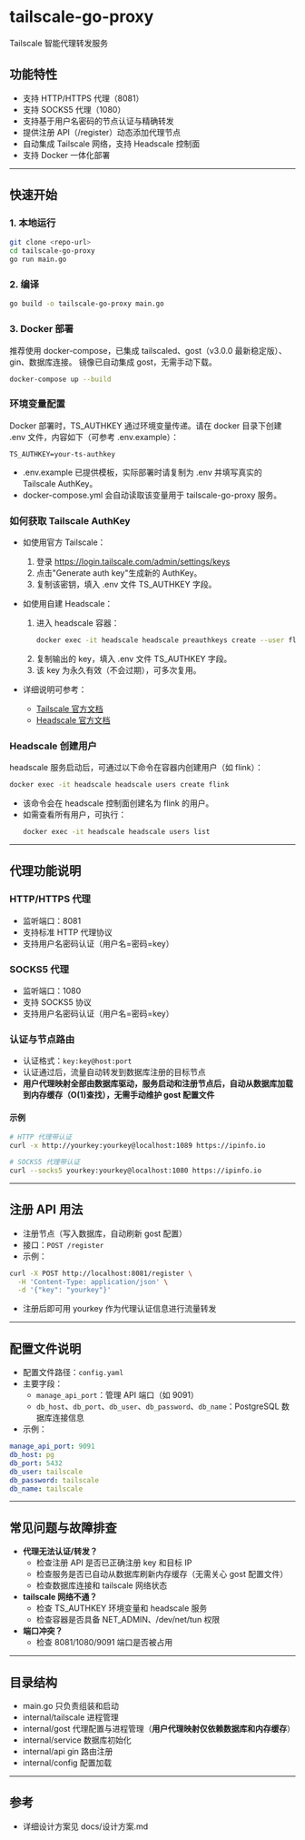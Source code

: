 # tailscale-go-proxy

Tailscale 智能代理转发服务

## 功能特性
- 支持 HTTP/HTTPS 代理（8081）
- 支持 SOCKS5 代理（1080）
- 支持基于用户名密码的节点认证与精确转发
- 提供注册 API（/register）动态添加代理节点
- 自动集成 Tailscale 网络，支持 Headscale 控制面
- 支持 Docker 一体化部署

---

## 快速开始

### 1. 本地运行
```bash
git clone <repo-url>
cd tailscale-go-proxy
go run main.go
```

### 2. 编译
```bash
go build -o tailscale-go-proxy main.go
```

### 3. Docker 部署
推荐使用 docker-compose，已集成 tailscaled、gost（v3.0.0 最新稳定版）、gin、数据库连接。
镜像已自动集成 gost，无需手动下载。
```bash
docker-compose up --build
```

### 环境变量配置

Docker 部署时，TS_AUTHKEY 通过环境变量传递。请在 docker 目录下创建 .env 文件，内容如下（可参考 .env.example）：

```env
TS_AUTHKEY=your-ts-authkey
```

- .env.example 已提供模板，实际部署时请复制为 .env 并填写真实的 Tailscale AuthKey。
- docker-compose.yml 会自动读取该变量用于 tailscale-go-proxy 服务。

### 如何获取 Tailscale AuthKey

- 如使用官方 Tailscale：
  1. 登录 https://login.tailscale.com/admin/settings/keys
  2. 点击"Generate auth key"生成新的 AuthKey。
  3. 复制该密钥，填入 .env 文件 TS_AUTHKEY 字段。

- 如使用自建 Headscale：
  1. 进入 headscale 容器：
     ```bash
     docker exec -it headscale headscale preauthkeys create --user flink --reusable --expiration 999999
     ```
  2. 复制输出的 key，填入 .env 文件 TS_AUTHKEY 字段。
  3. 该 key 为永久有效（不会过期），可多次复用。

- 详细说明可参考：
  - [Tailscale 官方文档](https://tailscale.com/kb/1085/auth-keys)
  - [Headscale 官方文档](https://headscale.net/docs/)

### Headscale 创建用户

headscale 服务启动后，可通过以下命令在容器内创建用户（如 flink）：

```bash
docker exec -it headscale headscale users create flink
```

- 该命令会在 headscale 控制面创建名为 flink 的用户。
- 如需查看所有用户，可执行：
  ```bash
  docker exec -it headscale headscale users list
  ```

---

## 代理功能说明

### HTTP/HTTPS 代理
- 监听端口：8081
- 支持标准 HTTP 代理协议
- 支持用户名密码认证（用户名=密码=key）

### SOCKS5 代理
- 监听端口：1080
- 支持 SOCKS5 协议
- 支持用户名密码认证（用户名=密码=key）

### 认证与节点路由
- 认证格式：`key:key@host:port`
- 认证通过后，流量自动转发到数据库注册的目标节点
- **用户代理映射全部由数据库驱动，服务启动和注册节点后，自动从数据库加载到内存缓存（O(1)查找），无需手动维护 gost 配置文件**

#### 示例
```bash
# HTTP 代理带认证
curl -x http://yourkey:yourkey@localhost:1089 https://ipinfo.io

# SOCKS5 代理带认证
curl --socks5 yourkey:yourkey@localhost:1080 https://ipinfo.io
```

---

## 注册 API 用法

- 注册节点（写入数据库，自动刷新 gost 配置）
- 接口：`POST /register`
- 示例：
```bash
curl -X POST http://localhost:8081/register \
  -H 'Content-Type: application/json' \
  -d '{"key": "yourkey"}'
```
- 注册后即可用 yourkey 作为代理认证信息进行流量转发

---

## 配置文件说明

- 配置文件路径：`config.yaml`
- 主要字段：
  - `manage_api_port`：管理 API 端口（如 9091）
  - `db_host`、`db_port`、`db_user`、`db_password`、`db_name`：PostgreSQL 数据库连接信息
- 示例：
```yaml
manage_api_port: 9091
db_host: pg
db_port: 5432
db_user: tailscale
db_password: tailscale
db_name: tailscale
```

---

## 常见问题与故障排查

- **代理无法认证/转发？**
  - 检查注册 API 是否已正确注册 key 和目标 IP
  - 检查服务是否已自动从数据库刷新内存缓存（无需关心 gost 配置文件）
  - 检查数据库连接和 tailscale 网络状态
- **tailscale 网络不通？**
  - 检查 TS_AUTHKEY 环境变量和 headscale 服务
  - 检查容器是否具备 NET_ADMIN、/dev/net/tun 权限
- **端口冲突？**
  - 检查 8081/1080/9091 端口是否被占用

---

## 目录结构
- main.go 只负责组装和启动
- internal/tailscale 进程管理
- internal/gost 代理配置与进程管理（**用户代理映射仅依赖数据库和内存缓存**）
- internal/service 数据库初始化
- internal/api gin 路由注册
- internal/config 配置加载

---

## 参考
- 详细设计方案见 docs/设计方案.md 
